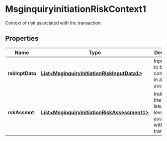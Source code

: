 

# MsginquiryinitiationRiskContext1

Context of risk associated with the transaction.

## Properties

| Name | Type | Description | Notes |
|------------ | ------------- | ------------- | -------------|
|**rskInptData** | [**List&lt;MsginquiryinitiationRiskInputData1&gt;**](MsginquiryinitiationRiskInputData1.md) | Input data to be considered in a risk assessment. |  [optional] |
|**rskAssmnt** | [**List&lt;MsginquiryinitiationRiskAssessment1&gt;**](MsginquiryinitiationRiskAssessment1.md) | Indicates to the card issuer the level of risk associated with the transaction. |  [optional] |




